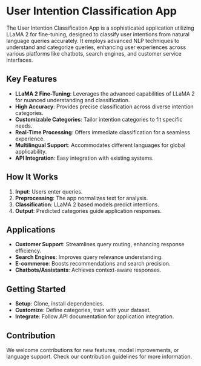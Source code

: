 # User Intention Classification App

The User Intention Classification App is a sophisticated application utilizing LLaMA 2 for fine-tuning, designed to classify user intentions from natural language queries accurately. It employs advanced NLP techniques to understand and categorize queries, enhancing user experiences across various platforms like chatbots, search engines, and customer service interfaces.

## Key Features

- **LLaMA 2 Fine-Tuning**: Leverages the advanced capabilities of LLaMA 2 for nuanced understanding and classification.
- **High Accuracy**: Provides precise classification across diverse intention categories.
- **Customizable Categories**: Tailor intention categories to fit specific needs.
- **Real-Time Processing**: Offers immediate classification for a seamless experience.
- **Multilingual Support**: Accommodates different languages for global applicability.
- **API Integration**: Easy integration with existing systems.

## How It Works

1. **Input**: Users enter queries.
2. **Preprocessing**: The app normalizes text for analysis.
3. **Classification**: LLaMA 2 based models predict intentions.
4. **Output**: Predicted categories guide application responses.

## Applications

- **Customer Support**: Streamlines query routing, enhancing response efficiency.
- **Search Engines**: Improves query relevance understanding.
- **E-commerce**: Boosts recommendations and search precision.
- **Chatbots/Assistants**: Achieves context-aware responses.

## Getting Started

- **Setup**: Clone, install dependencies.
- **Customize**: Define categories, train with your dataset.
- **Integrate**: Follow API documentation for application integration.

## Contribution

We welcome contributions for new features, model improvements, or language support. Check our contribution guidelines for more information.
